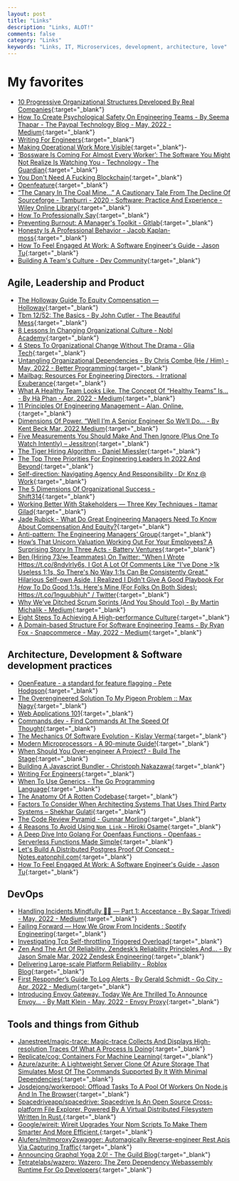 ```yaml
---
layout: post
title: "Links"
description: "Links, ALOT!"
comments: false
category: "Links"
keywords: "Links, IT, Microservices, development, architecture, love"
---
```


<!-- markdownlint-disable MD033 MD020 MD025-->
# My favorites<a name="favorites"></a>

- [10 Progressive Organizational Structures Developed By Real Companies](https://corporate-rebels.com/progressive-organizational-structures/){:target="_blank"}
- [How To Create Psychological Safety On Engineering Teams - By Seema Thapar - The Paypal Technology Blog - May, 2022 - Medium](https://medium.com/paypal-tech/how-to-create-psychological-safety-on-engineering-teams-22b3aa6f68c2){:target="_blank"}
- [Writing For Engineers](https://www.heinrichhartmann.com/posts/writing/){:target="_blank"}
- [Making Operational Work More Visible](https://github.com/readme/guides/ops-work-visible){:target="_blank"}-
- [‘Bossware Is Coming For Almost Every Worker’: The Software You Might Not Realize Is Watching You - Technology - The Guardian](https://www.theguardian.com/technology/2022/apr/27/remote-work-software-home-surveillance-computer-monitoring-pandemic?CMP=fb_a-technology_b-gdntech){:target="_blank"}
- [You Don't Need A Fucking Blockchain](https://cmdli.dev/blog/blockchain/){:target="_blank"}
- [Openfeature](https://openfeature.dev/){:target="_blank"}
- [“The Canary In The Coal Mine…” A Cautionary Tale From The Decline Of Sourceforge - Tamburri - 2020 - Software: Practice And Experience - Wiley Online Library](https://onlinelibrary.wiley.com/doi/10.1002/spe.2874){:target="_blank"}
- [How To Professionally Say](https://howtoprofessionallysay.akashrajpurohit.com/){:target="_blank"}
- [Preventing Burnout: A Manager's Toolkit - Gitlab](https://about.gitlab.com/blog/2022/05/03/preventing-burnout-a-managers-toolkit/){:target="_blank"}
- [Honesty Is A Professional Behavior - Jacob Kaplan-moss](https://jacobian.org/2022/may/19/honesty/){:target="_blank"}
- [How To Feel Engaged At Work: A Software Engineer's Guide - Jason Tu](https://jasont.co/ennui/){:target="_blank"}
- [Building A Team's Culture - Dev Community](https://dev.to/artlist/building-a-teams-culture-n83){:target="_blank"}

## Agile, Leadership and Product<a name="agile"></a>

- [The Holloway Guide To Equity Compensation — Holloway](https://www.holloway.com/g/equity-compensation){:target="_blank"}
- [Tbm 12/52: The Basics - By John Cutler - The Beautiful Mess](https://cutlefish.substack.com/p/tbm-1252-the-basics?s=r){:target="_blank"}
- [8 Lessons In Changing Organizational Culture - Nobl Academy](https://academy.nobl.io/changing-organizational-culture/){:target="_blank"}
- [4 Steps To Organizational Change Without The Drama - Glia Tech](https://medium.com/glia-tech/four-steps-to-organizational-change-without-the-drama-4790fd6b8c72){:target="_blank"}
- [Untangling Organizational Dependencies - By Chris Combe (He / Him) - May, 2022 - Better Programming](https://betterprogramming.pub/untangling-organizational-dependencies-c52c843bfaf1){:target="_blank"}
- [Mailbag: Resources For Engineering Directors. - Irrational Exuberance](https://lethain.com/mail-bag-resources-for-engineering-directors/){:target="_blank"}
- [What A Healthy Team Looks Like. The Concept Of “Healthy Teams” Is… - By Hà Phan - Apr, 2022 - Medium](https://hpdailyrant.medium.com/what-a-healthy-team-looks-like-637e63e30edb){:target="_blank"}
- [11 Principles Of Engineering Management – Alan, Online.](https://acjay.com/2022/03/11/11-principles-of-engineering-management/){:target="_blank"}
- [Dimensions Of Power. “Well I’m A Senior Engineer So We’ll Do… - By Kent Beck  Mar, 2022  Medium](https://medium.com/@kentbeck_7670/dimensions-of-power-15ac9fa0c590){:target="_blank"}
- [Five Measurements You Should Make And Then Ignore (Plus One To Watch Intently) – Jessitron](https://jessitron.com/2022/04/23/five-measurements-you-should-make-and-then-ignore-plus-one-to-watch-intently/){:target="_blank"}
- [The Tiger Hiring Algorithm - Daniel Miessler](https://danielmiessler.com/blog/the-tiger-hiring-algorithm/){:target="_blank"}
- [The Top Three Priorities For Engineering Leaders In 2022 And Beyond](https://www.infoq.com/articles/top3-priorities-engineering-leaders/){:target="_blank"}
- [Self-direction: Navigating Agency And Responsibility · Dr Knz @ Work](https://dr-knz.net/self-direction-navigating-agency-and-responsibility.html){:target="_blank"}
- [The 5 Dimensions Of Organizational Success - Shift314](https://shift314.com/organizational-success/){:target="_blank"}
- [Working Better With Stakeholders — Three Key Techniques - Itamar Gilad](https://itamargilad.com/stakeholders/){:target="_blank"}
- [Jade Rubick - What Do Great Engineering Managers Need To Know About Compensation And Equity?](https://www.rubick.com/compensation-and-equity/){:target="_blank"}
- [Anti-pattern: The Engineering Managers’ Group](https://engstuff.substack.com/p/anti-pattern-the-ems-group?s=r){:target="_blank"}
- [How’s That Unicorn Valuation Working Out For Your Employees? A Surprising Story In Three Acts - Battery Ventures](https://www.battery.com/blog/hows-that-unicorn-valuation-working-out-for-your-employees/){:target="_blank"}
- [Ben (Hiring 73/∞ Teammates) On Twitter: "When I Wrote Https://t.co/8ndvlrly6s, I Got A Lot Of Comments Like "I've Done >1k Useless 1:1s, So There's No Way 1:1s Can Be Consistently Great." Hilarious Self-own Aside, I Realized I Didn't Give A Good Playbook For *How* To Do Good 1:1s. Here's Mine (For Folks On Both Sides): Https://t.co/1nguubhjuh" / Twitter](https://twitter.com/benskuhn/status/1525522846260207616){:target="_blank"}
- [Why We’ve Ditched Scrum Sprints (And You Should Too) - By Martin Michalik - Medium](https://medium.com/@michalikmartin/why-weve-ditched-scrum-sprints-and-you-should-too-cdf5678e5199){:target="_blank"}
- [Eight Steps To Achieving A High-performance Culture](https://www.management-issues.com/opinion/7448/eight-steps-to-achieving-a-high-performance-culture/){:target="_blank"}
- [A Domain-based Structure For Software Engineering Teams - By Ryan Fox - Snapcommerce - May, 2022 - Medium](https://medium.com/snaptravel/a-domain-based-structure-for-software-engineering-teams-faab1b3428fb){:target="_blank"}

## Architecture, Development & Software development practices <a name="development"></a>

- [OpenFeature - a standard for feature flagging - Pete Hodgson](https://blog.thepete.net/blog/2022/05/19/openfeature---a-standard-for-feature-flagging/){:target="_blank"}
- [The Overengineered Solution To My Pigeon Problem :: Max Nagy](https://maxnagy.com/posts/pigeons/){:target="_blank"}
- [Web Applications 101](https://www.robinwieruch.de/web-applications/){:target="_blank"}
- [Commands.dev - Find Commands At The Speed Of Thought](https://www.commands.dev/){:target="_blank"}
- [The Mechanics Of Software Evolution - Kislay Verma](https://kislayverma.com/software-architecture/the-mechanics-of-software-evolution/){:target="_blank"}
- [Modern Microprocessors - A 90-minute Guide!](https://www.lighterra.com/papers/modernmicroprocessors/){:target="_blank"}
- [When Should You Over-engineer A Project? - Build The Stage](https://www.buildthestage.com/when-should-you-over-engineer-a-project/){:target="_blank"}
- [Building A Javascript Bundler - Christoph Nakazawa](https://cpojer.net/posts/building-a-javascript-bundler){:target="_blank"}
- [Writing For Engineers](https://www.heinrichhartmann.com/posts/writing/){:target="_blank"}
- [When To Use Generics - The Go Programming Language](https://go.dev/blog/when-generics){:target="_blank"}
- [The Anatomy Of A Rotten Codebase](https://www.shaiyallin.com/post/the-anatomy-of-a-rotten-codebase){:target="_blank"}
- [Factors To Consider When Architecting Systems That Uses Third Party Systems – Shekhar Gulati](https://shekhargulati.com/2022/02/16/factors-to-consider-when-architecting-systems-on-top-of-third-party-systems/){:target="_blank"}
- [The Code Review Pyramid - Gunnar Morling](https://www.morling.dev/blog/the-code-review-pyramid/){:target="_blank"}
- [4 Reasons To Avoid Using `Npm Link` - Hiroki Osame](https://hirok.io/posts/avoid-npm-link){:target="_blank"}
- [A Deep Dive Into Golang For Openfaas Functions - Openfaas - Serverless Functions Made Simple](https://www.openfaas.com/blog/golang-deep-dive/){:target="_blank"}
- [Let's Build A Distributed Postgres Proof Of Concept - Notes.eatonphil.com](https://notes.eatonphil.com/distributed-postgres.html){:target="_blank"}
- [How To Feel Engaged At Work: A Software Engineer's Guide - Jason Tu](https://jasont.co/ennui/){:target="_blank"}

## DevOps<a name="devops"></a>

- [Handling Incidents Mindfully 🧘🏽 — Part 1: Acceptance - By Sagar Trivedi - May, 2022 - Medium](https://medium.com/@SagarTrivedi/handling-incidents-mindfully-part-1-acceptance-82a2ff7e8d44){:target="_blank"}
- [Failing Forward — How We Grow From Incidents : Spotify Engineering](https://engineering.atspotify.com/2022/05/failing-forward-how-we-grow-from-incidents/){:target="_blank"}
- [Investigating Tcp Self-throttling Triggered Overload](https://developers.facebook.com/blog/post/2022/04/25/investigating-tcp-self-throttling-triggered-overload/?ck_subscriber_id=1374922509){:target="_blank"}
- [Zen And The Art Of Reliability. Zendesk’s Reliability Principles And… - By Jason Smale  Mar, 2022  Zendesk Engineering](https://zendesk.engineering/zen-and-the-art-of-reliability-f42fa7e64849){:target="_blank"}
- [Delivering Large-scale Platform Reliability - Roblox Blog](https://blog.roblox.com/2022/04/delivering-large-scale-platform-reliability/){:target="_blank"}
- [First Responder’s Guide To Log Alerts - By Gerald Schmidt - Go City - Apr, 2022 - Medium](https://medium.com/go-city/first-responders-guide-to-log-alerts-63b02700b40e){:target="_blank"}
- [Introducing Envoy Gateway. Today We Are Thrilled To Announce Envoy… - By Matt Klein - May, 2022 - Envoy Proxy](https://blog.envoyproxy.io/introducing-envoy-gateway-ad385cc59532){:target="_blank"}

## Tools and things from Github <a name="tools"></a>

- [Janestreet/magic-trace: Magic-trace Collects And Displays High-resolution Traces Of What A Process Is Doing](https://github.com/janestreet/magic-trace){:target="_blank"}
- [Replicate/cog: Containers For Machine Learning](https://github.com/replicate/cog){:target="_blank"}
- [Azure/azurite: A Lightweight Server Clone Of Azure Storage That Simulates Most Of The Commands Supported By It With Minimal Dependencies](https://github.com/azure/azurite){:target="_blank"}
- [Josdejong/workerpool: Offload Tasks To A Pool Of Workers On Node.js And In The Browser](https://github.com/josdejong/workerpool){:target="_blank"}
- [Spacedriveapp/spacedrive: Spacedrive Is An Open Source Cross-platform File Explorer, Powered By A Virtual Distributed Filesystem Written In Rust.](https://github.com/spacedriveapp/spacedrive){:target="_blank"}
- [Google/wireit: Wireit Upgrades Your Npm Scripts To Make Them Smarter And More Efficient.](https://github.com/google/wireit){:target="_blank"}
- [Alufers/mitmproxy2swagger: Automagically Reverse-engineer Rest Apis Via Capturing Traffic](https://github.com/alufers/mitmproxy2swagger){:target="_blank"}
- [Announcing Graphql Yoga 2.0! - The Guild Blog](https://www.the-guild.dev/blog/announcing-graphql-yoga-v2){:target="_blank"}
- [Tetratelabs/wazero: Wazero: The Zero Dependency Webassembly Runtime For Go Developers](https://github.com/tetratelabs/wazero){:target="_blank"}
